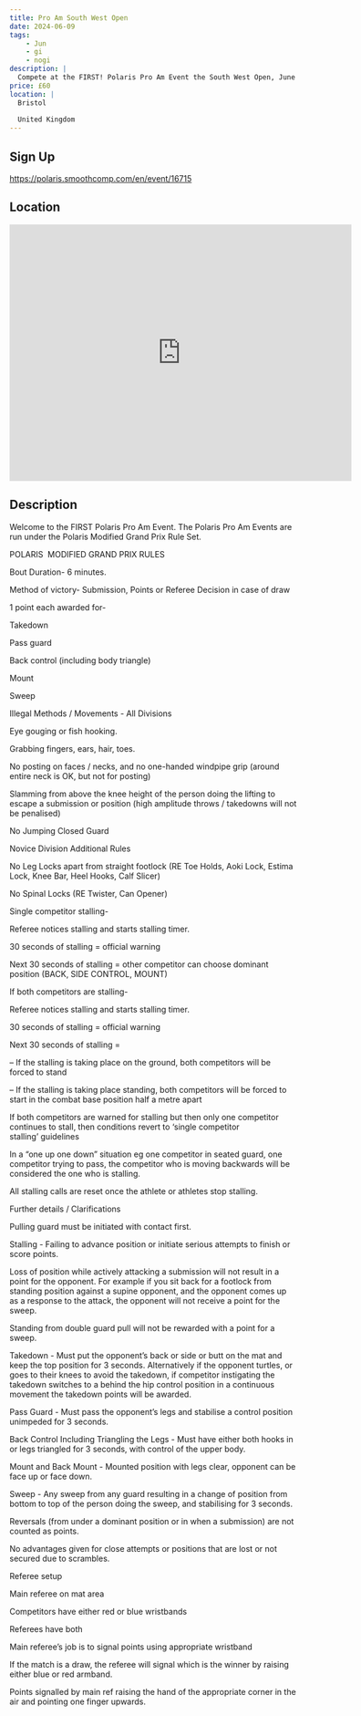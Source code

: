 ```yaml
---
title: Pro Am South West Open
date: 2024-06-09
tags:
    - Jun
    - gi 
    - nogi 
description: |
  Compete at the FIRST! Polaris Pro Am Event the South West Open, June 9th 2024, Yate Leisure Centre
price: £60
location: |
  Bristol
  
  United Kingdom
---
```

## Sign Up
https://polaris.smoothcomp.com/en/event/16715

## Location
<iframe src="https://www.google.com/maps/embed?pb=!1m18!1m12!1m3!1d12345.6789!2d-2.4150631!3d51.5392759!2m3!1f0!2f0!3f0!3m2!1i1024!2i768!4f13.1!3m3!1m2!1s0x0%3A0x0!2z51.5392759!5e0!3m2!1sen!2sus!4v1234567890" width="600" height="450" style="border:0;" allowfullscreen="" loading="lazy"></iframe>

## Description
Welcome to the FIRST Polaris Pro Am Event. The Polaris Pro Am Events are run under the Polaris Modified Grand Prix Rule Set.


POLARIS  MODIFIED GRAND PRIX RULES


Bout Duration- 6 minutes.


Method of victory- Submission, Points or Referee Decision in case of draw


1 point each awarded for- 


Takedown


Pass guard


Back control (including body triangle) 


Mount


Sweep


Illegal Methods / Movements - All Divisions


Eye gouging or fish hooking.


Grabbing fingers, ears, hair, toes. 


No posting on faces / necks, and no one-handed windpipe grip (around entire neck is OK, but not for posting)


Slamming from above the knee height of the person doing the lifting to escape a submission or position (high amplitude throws / takedowns will not be penalised)


No Jumping Closed Guard


Novice Division Additional Rules


No Leg Locks apart from straight footlock (RE Toe Holds, Aoki Lock, Estima Lock, Knee Bar, Heel Hooks, Calf Slicer)


No Spinal Locks (RE Twister, Can Opener)


Single competitor stalling- 


Referee notices stalling and starts stalling timer.


30 seconds of stalling = official warning


Next 30 seconds of stalling = other competitor can choose dominant position (BACK, SIDE CONTROL, MOUNT)


If both competitors are stalling-


Referee notices stalling and starts stalling timer.


30 seconds of stalling = official warning


Next 30 seconds of stalling =


– If the stalling is taking place on the ground, both competitors will be forced to stand


– If the stalling is taking place standing, both competitors will be forced to start in the combat base position half a metre apart


If both competitors are warned for stalling but then only one competitor continues to stall, then conditions revert to ‘single competitor stalling’ guidelines


In a “one up one down” situation eg one competitor in seated guard, one competitor trying to pass, the competitor who is moving backwards will be considered the one who is stalling.


All stalling calls are reset once the athlete or athletes stop stalling.


Further details / Clarifications 


Pulling guard must be initiated with contact first.


Stalling - Failing to advance position or initiate serious attempts to finish or score points.


Loss of position while actively attacking a submission will not result in a point for the opponent. For example if you sit back for a footlock from standing position against a supine opponent, and the opponent comes up as a response to the attack, the opponent will not receive a point for the sweep.


Standing from double guard pull will not be rewarded with a point for a sweep.


Takedown - Must put the opponent’s back or side or butt on the mat and keep the top position for 3 seconds. Alternatively if the opponent turtles, or goes to their knees to avoid the takedown, if competitor instigating the takedown switches to a behind the hip control position in a continuous movement the takedown points will be awarded.


Pass Guard - Must pass the opponent’s legs and stabilise a control position unimpeded for 3 seconds. 


Back Control Including Triangling the Legs - Must have either both hooks in or legs triangled for 3 seconds, with control of the upper body. 


Mount and Back Mount - Mounted position with legs clear, opponent can be face up or face down. 


Sweep - Any sweep from any guard resulting in a change of position from bottom to top of the person doing the sweep, and stabilising for 3 seconds. 


Reversals (from under a dominant position or in when a submission) are not counted as points. 


No advantages given for close attempts or positions that are lost or not secured due to scrambles. 


Referee setup


Main referee on mat area


Competitors have either red or blue wristbands


Referees have both


Main referee’s job is to signal points using appropriate wristband


If the match is a draw, the referee will signal which is the winner by raising either blue or red armband. 


Points signalled by main ref raising the hand of the appropriate corner in the air and pointing one finger upwards.